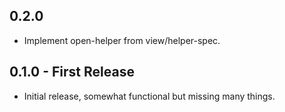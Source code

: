 ## 0.2.0
* Implement open-helper from view/helper-spec.

## 0.1.0 - First Release
* Initial release, somewhat functional but missing many things.
